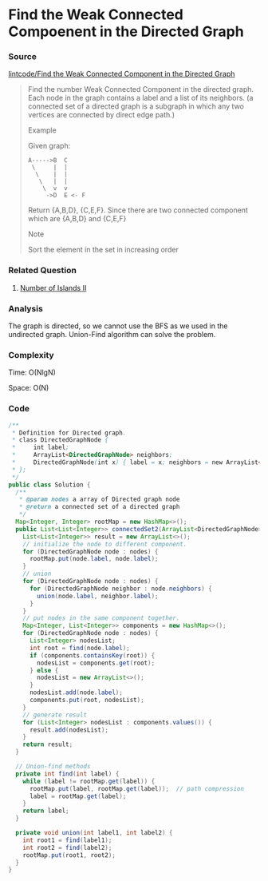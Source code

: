 # Find the Weak Connected Compoenent in the Directed Graph
### Source
[lintcode/Find the Weak Connected Component in the Directed Graph](http://www.lintcode.com/en/problem/find-the-weak-connected-component-in-the-directed-graph/)

> Find the number Weak Connected Component in the directed graph. Each node in the graph contains a label and a list of its neighbors. (a connected set of a directed graph is a subgraph in which any two vertices are connected by direct edge path.)
>
> Example
>
> Given graph:
>
>     A----->B  C
>      \     |  | 
>       \    |  |
>        \   |  |
>         \  v  v
>          ->D  E <- F
>
> Return {A,B,D}, {C,E,F}. Since there are two connected component which are {A,B,D} and {C,E,F}
>
> Note
>
> Sort the element in the set in increasing order

### Related Question
1. [Number of Islands II](http://wxx5433.github.io/number-of-islands.html)

### Analysis
The graph is directed, so we cannot use the BFS as we used in the undirected graph. Union-Find algorithm can solve the problem. 

### Complexity
Time: O(NlgN)

Space: O(N)

### Code
```java
/**
 * Definition for Directed graph.
 * class DirectedGraphNode {
 *     int label;
 *     ArrayList<DirectedGraphNode> neighbors;
 *     DirectedGraphNode(int x) { label = x; neighbors = new ArrayList<DirectedGraphNode>(); }
 * };
 */
public class Solution {
  /**
   * @param nodes a array of Directed graph node
   * @return a connected set of a directed graph
   */
  Map<Integer, Integer> rootMap = new HashMap<>();
  public List<List<Integer>> connectedSet2(ArrayList<DirectedGraphNode> nodes) {
    List<List<Integer>> result = new ArrayList<>();
    // initialize the node to different component.
    for (DirectedGraphNode node : nodes) {
      rootMap.put(node.label, node.label);
    }
    // union
    for (DirectedGraphNode node : nodes) {
      for (DirectedGraphNode neighbor : node.neighbors) {
        union(node.label, neighbor.label);
      }
    }
    // put nodes in the same component together.
    Map<Integer, List<Integer>> components = new HashMap<>();
    for (DirectedGraphNode node : nodes) {
      List<Integer> nodesList;
      int root = find(node.label);
      if (components.containsKey(root)) {
        nodesList = components.get(root);
      } else {
        nodesList = new ArrayList<>();
      }
      nodesList.add(node.label);
      components.put(root, nodesList);
    }
    // generate result
    for (List<Integer> nodesList : components.values()) {
      result.add(nodesList);
    }
    return result;
  }

  // Union-find methods
  private int find(int label) {
    while (label != rootMap.get(label)) {
      rootMap.put(label, rootMap.get(label));  // path compression
      label = rootMap.get(label);
    }
    return label;
  }

  private void union(int label1, int label2) {
    int root1 = find(label1);
    int root2 = find(label2);
    rootMap.put(root1, root2);
  }
}
```
